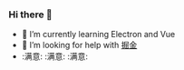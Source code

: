 ### Hi there 👋

- 🌱 I’m currently learning Electron and Vue
- 🤔 I’m looking for help with [掘金](https://juejin.cn/frontend)
-  :满意: :满意: :满意:
<!--
**Payegen/Payegen** is a ✨ _special_ ✨ repository because its `README.md` (this file) appears on your GitHub profile.

Here are some ideas to get you started:

- 🔭 I’m currently working on ...
- 🌱 I’m currently learning Electron and Vue
- 👯 I’m looking to collaborate on ...
- 🤔 I’m looking for help with [掘金](https://juejin.cn/frontend)
- 💬 Ask me about ...
- 📫 How to reach me: 
- 😄 Pronouns: ...
- ⚡ Fun fact: ...
-  :满意: :满意: :满意:
-->
